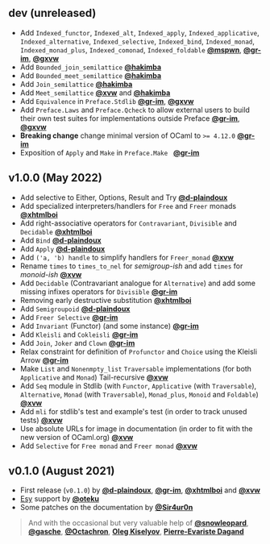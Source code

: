 ## dev (unreleased)

- Add `Indexed_functor`, `Indexed_alt`, `Indexed_apply`, `Indexed_applicative`, `Indexed_alternative`, `Indexed_selective`, `Indexed_bind`, `Indexed_monad`, `Indexed_monad_plus`, `Indexed_comonad`, `Indexed_foldable` [**@mspwn**](https://github.com/mspwn), [**@gr-im**](https://github.com/gr-im), [**@gxvw**](https://github.com/xvw)
- Add `Bounded_join_semilattice` [**@hakimba**](https://github.com/hakimba)
- Add `Bounded_meet_semilattice` [**@hakimba**](https://github.com/hakimba)
- Add `Join_semilattice` [**@hakimba**](https://github.com/hakimba)
- Add `Meet_semilattice` [**@xvw**](https://github.com/xvw) and [**@hakimba**](https://github.com/hakimba)
- Add `Equivalence` in `Preface.Stdlib` [**@gr-im**](https://github.com/gr-im), [**@gxvw**](https://github.com/xvw)
- Add `Preface.Laws` and `Preface.Qcheck` to allow external users to build their own test suites for implementations outside Preface [**@gr-im**](https://github.com/gr-im), [**@gxvw**](https://github.com/xvw)
- **Breaking change** change minimal version of OCaml to `>= 4.12.0` [**@gr-im**](https://github.com/gr-im)
- Exposition of `Apply` and `Make` in `Preface.Make ` [**@gr-im**](https://github.com/gr-im)

## v1.0.0 (May 2022)

- Add selective to Either, Options, Result and Try [**@d-plaindoux**](https://github.com/d-plaindoux)
- Add specialized interpreters/handlers for `Free` and `Freer` monads [**@xhtmlboi**](https://github.com/xhtmlboi)
- Add right-associative operators for `Contravariant`, `Divisible` and `Decidable` [**@xhtmlboi**](https://github.com/xhtmlboi)
- Add `Bind` [**@d-plaindoux**](https://github.com/d-plaindoux)
- Add `Apply` [**@d-plaindoux**](https://github.com/d-plaindoux)
- Add `('a, 'b) handle` to simplify handlers for `Freer_monad` [**@xvw**](https://github.com/xvw)
- Rename `times` to `times_to_nel` for _semigroup-ish_ and add `times` for _monoid-ish_ [**@xvw**](https://github.com/xvw)
- Add `Decidable` (Contravariant analogue for `Alternative`) and add some missing infixes operators for `Divisible` [**@gr-im**](https://github.com/gr-im)
- Removing early destructive substitution [**@xhtmlboi**](https://github.com/xhtmlboi)
- Add `Semigroupoid` [**@d-plaindoux**](https://github.com/d-plaindoux)
- Add `Freer Selective` [**@gr-im**](https://github.com/gr-im)
- Add `Invariant` (Functor) (and some instance) [**@gr-im**](https://github.com/gr-im)
- Add `Kleisli` and `Cokleisli` [**@gr-im**](https://github.com/gr-im)
- Add `Join`, `Joker` and `Clown` [**@gr-im**](https://github.com/gr-im)
- Relax constraint for definition of `Profunctor` and `Choice` using the Kleisli Arrow [**@gr-im**](https://github.com/gr-im)
- Make `List` and `Nonenmpty_list` `Traversable` implementations (for both `Applicative` and `Monad`) Tail-recursive [**@xvw**](https://github.com/xvw)
- Add `Seq` module in Stdlib (with `Functor`, `Applicative` (with `Traversable`), `Alternative`, `Monad` (with `Traversable`), `Monad_plus`, `Monoid` and `Foldable`) [**@xvw**](https://github.com/xvw)
- Add `mli` for stdlib's test and example's test (in order to track unused tests) [**@xvw**](https://github.com/xvw)
- Use absolute URLs for image in documentation (in order to fit with the new version of OCaml.org) [**@xvw**](https://github.com/xvw)
- Add `Selective` for `Free monad` and `Freer monad` [**@xvw**](https://github.com/xvw)

## v0.1.0 (August 2021)

- First release (`v0.1.0`) by [**@d-plaindoux**](https://github.com/d-plaindoux), [**@gr-im**](https://github.com/gr-im), [**@xhtmlboi**](https://github.com/xhtmlboi) and [**@xvw**](https://github.com/xvw)
- [Esy](https://esy.sh/) support by [**@oteku**](https://github.com/oteku)
- Some patches on the documentation by [**@Sir4ur0n**](https://github.com/Sir4ur0n)

> And with the occasional but very valuable help of [**@snowleopard**](https://github.com/snowleopard), [**@gasche**](https://github.com/gasche), [**@Octachron**](https://github.com/Octachron), [**Oleg Kiselyov**](http://okmij.org/ftp), [**Pierre-Evariste Dagand**](https://pages.lip6.fr/Pierre-Evariste.Dagand/)
